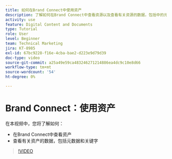```yaml
---
title: 如何在Brand Connect中使用资产
description: 了解如何在Brand Connect中查看资源以及查看有关资源的数据，包括中的元数据和关键字 [!UICONTROL Workfront DAM].
activity: use
feature: Digital Content and Documents
type: Tutorial
role: User
level: Beginner
team: Technical Marketing
jira: KT-8985
exl-id: 67bc9228-f16e-4cba-bae2-d223e9d79d39
doc-type: video
source-git-commit: a25a49e59ca483246271214886ea4dc9c10e8d66
workflow-type: tm+mt
source-wordcount: '54'
ht-degree: 0%

---
```


# Brand Connect：使用资产

在本视频中，您将了解如何：

* 在Brand Connect中查看资产
* 查看有关资产的数据，包括元数据和关键字

>[!VIDEO](https://video.tv.adobe.com/v/335247/?quality=12&learn=on)
